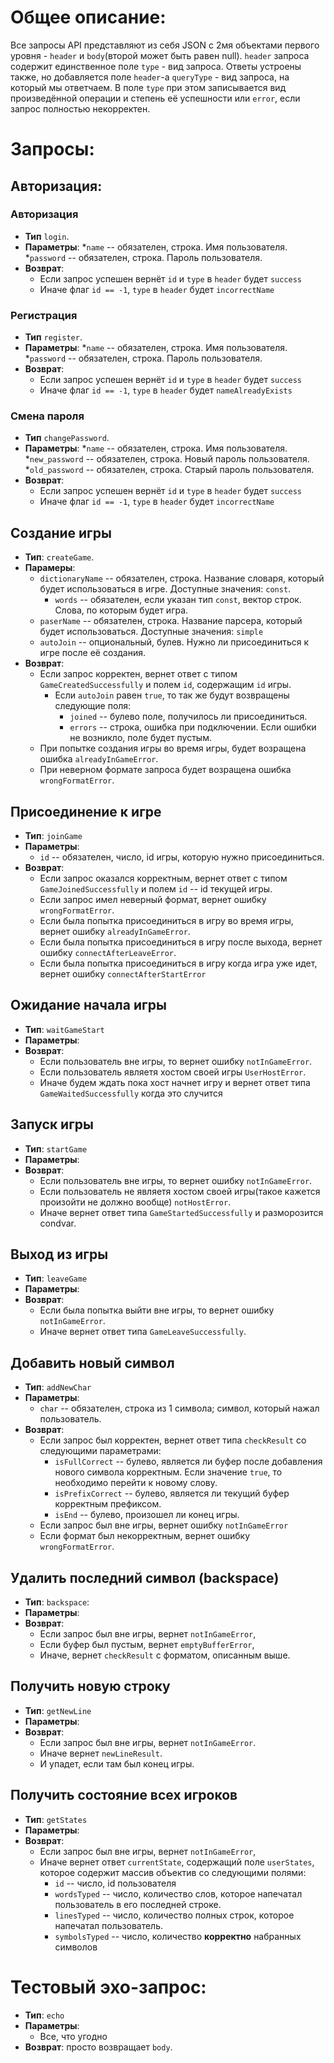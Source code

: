 # Общее описание:

Все запросы API представляют из себя JSON с 2мя объектами первого уровня - `header` и `body`(второй может быть равен
null). `header` запроса содержит единственное поле
`type` - вид запроса. Ответы устроены также, но добавляется поле `header`-а `queryType` - вид запроса, на который мы
ответчаем.
В поле `type` при этом записывается вид произведённой операции и степень её успешности или `error`, если запрос
полностью некорректен.

# Запросы:

## Авторизация:

### Авторизация

* **Тип** `login`.
* **Параметры**:
    *`name` -- обязателен, строка. Имя пользователя.
    *`password` -- обязателен, строка. Пароль пользователя.
* **Возврат**:
    * Если запрос успешен вернёт `id` и `type` в `header` будет `success`
    * Иначе флаг `id == -1`,  `type` в `header` будет `incorrectName`

### Регистрация

* **Тип** `register`.
* **Параметры**:
    *`name` -- обязателен, строка. Имя пользователя.
    *`password` -- обязателен, строка. Пароль пользователя.
* **Возврат**:
    * Если запрос успешен вернёт `id` и `type` в `header` будет `success`
    * Иначе флаг `id == -1`,  `type` в `header` будет `nameAlreadyExists`
### Смена пароля

* **Тип** `changePassword`.
* **Параметры**:
    *`name` -- обязателен, строка. Имя пользователя.
    *`new_password` -- обязателен, строка. Новый пароль пользователя.
    *`old_password` -- обязателен, строка. Старый пароль пользователя.
* **Возврат**:
    * Если запрос успешен вернёт `id` и `type` в `header` будет `success`
    * Иначе флаг `id == -1`,  `type` в `header` будет `incorrectName`
    
## Создание игры

* **Тип**: `createGame`.
* **Парамеры**:
    * `dictionaryName` -- обязателен, строка. Название словаря, который будет использоваться в игре. Доступные
      значения: `const`.
        * `words` -- обязателен, если указан тип `const`, вектор строк. Слова, по которым будет игра.
    * `paserName` -- обязателен, строка. Название парсера, который будет использоваться. Доступные значения: `simple`
    * `autoJoin` -- опциональный, булев. Нужно ли присоединиться к игре после её создания.
* **Возврат**:
    * Если запрос корректен, вернет ответ с типом `GameCreatedSuccessfully` и полем `id`, содержащим `id` игры.
        * Если `autoJoin` равен `true`, то так же будут возвращены следующие поля:
            * `joined` -- булево поле, получилось ли присоединиться.
            * `errors` -- строка, ошибка при подключении. Если ошибки не возникло, поле будет пустым.
    * При попытке создания игры во время игры, будет возращена ошибка `alreadyInGameError`.
    * При неверном формате запроса будет возращена ошибка `wrongFormatError`.

## Присоединение к игре

* **Тип**: `joinGame`
* **Параметры**:
    * `id` -- обязателен, число, id игры, которую нужно присоединиться.
* **Возврат**:
    * Если запрос оказался корректным, вернет ответ с типом `GameJoinedSuccessfully` и полем `id` -- id текущей игры.
    * Если запрос имел неверный формат, вернет ошибку `wrongFormatError`.
    * Если была попытка присоединиться в игру во время игры, вернет ошибку `alreadyInGameError`.
    * Если была попытка присоединиться в игру после выхода, вернет ошибку `connectAfterLeaveError`.
    * Если была попытка присоединиться в игру когда игра уже идет, вернет ошибку `connectAfterStartError`

## Ожидание начала игры

* **Тип**: `waitGameStart`
* **Параметры**:
* **Возврат**:
    * Если пользователь вне игры, то вернет ошибку `notInGameError`.
    * Если пользователь являетя хостом своей игры `UserHostError`.
    * Иначе будем ждать пока хост начнет игру и вернет ответ типа `GameWaitedSuccessfully` когда это случится


## Запуск игры

* **Тип**: `startGame`
* **Параметры**:
* **Возврат**:
    * Если пользователь вне игры, то вернет ошибку `notInGameError`.
    * Если пользователь не являетя хостом своей игры(такое кажется произойти не должно вообще) `notHostError`.
    * Иначе вернет ответ типа `GameStartedSuccessfully` и разморозится condvar.

## Выход из игры

* **Тип**: `leaveGame`
* **Параметры**:
* **Возврат**:
    * Если была попытка выйти вне игры, то вернет ошибку `notInGameError`.
    * Иначе вернет ответ типа `GameLeaveSuccessfully`.

## Добавить новый символ

* **Тип**: `addNewChar`
* **Параметры**:
    * `char` -- обязателен, строка из 1 символа; символ, который нажал пользователь.
* **Возврат**:
    * Если запрос был корректен, вернет ответ типа `checkResult` со следующими параметрами:
        * `isFullCorrect` -- булево, является ли буфер после добавления нового символа корректным. Если значение `true`,
          то необходимо перейти к новому слову.
        * `isPrefixCorrect` -- булево, является ли текущий буфер корректным префиксом.
        * `isEnd` -- булево, произошел ли конец игры.
    * Если запрос был вне игры, вернет ошибку `notInGameError`
    * Если формат был некорректным, вернет ошибку `wrongFormatError`.

## Удалить последний символ (backspace)

* **Тип**: `backspace`:
* **Параметры**:
* **Возврат**:
    * Если запрос был вне игры, вернет `notInGameError`,
    * Если буфер был пустым, вернет `emptyBufferError`,
    * Иначе, вернет `checkResult` с форматом, описанным выше.

## Получить новую строку

* **Тип**: `getNewLine`
* **Параметры**:
* **Возврат**:
    * Если запрос был вне игры, вернет `notInGameError`.
    * Иначе вернет `newLineResult`.
    * И упадет, если там был конец игры.

## Получить состояние всех игроков

* **Тип**: `getStates`
* **Параметры**:
* **Возврат**:
    * Если запрос был вне игры, вернет `notInGameError`,
    * Иначе вернет ответ `currentState`, содержащий поле `userStates`, которое содержит массив объектив со следующими
      полями:
        * `id` -- число, id пользователя
        * `wordsTyped` -- число, количество слов, которое напечатал пользователь в его последней строке.
        * `linesTyped` -- число, количество полных строк, которое напечатал пользователь.
        * `symbolsTyped` -- число, количество **корректно** набранных символов

# Тестовый эхо-запрос:

* **Тип**: `echo`
* **Параметры**:
    * Все, что угодно
* **Возврат**: просто возвращает `body`. 
